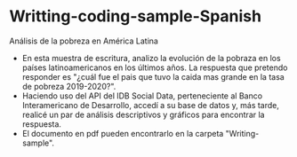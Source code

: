 # Writting-coding-sample-Spanish
Análisis de la pobreza en América Latina 

+ En esta muestra de escritura, analizo la evolución de la pobraza en los países latinoamericanos en los últimos años. La respuesta que pretendo responder es "¿cuál fue el pais que tuvo la caida mas grande en la tasa de pobreza 2019-2020?".
+ Haciendo uso del API del IDB Social Data, perteneciente al Banco Interamericano de Desarrollo, accedí a su base de datos y, más tarde, realicé un par de análisis descriptivos y gráficos para encontrar la respuesta. 
+ El documento en pdf pueden encontrarlo en la carpeta "Writing-sample".
